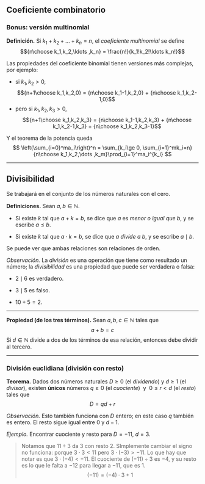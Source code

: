 ﻿## Coeficiente combinatorio

### Bonus: versión multinomial

**Definición.** Si $k_1+k_2+\ldots +k_n=n$, el *coeficiente multinomial* se define $${n\choose k_1,k_2,\ldots ,k_n} = \frac{n!}{k_1!k_2!\ldots k_n!}$$

Las propiedades del coeficiente binomial tienen versiones más complejas, por ejemplo:

- si $k_1,k_2>0$, $${n+1\choose k_1,k_2,0} = {n\choose k_1-1,k_2,0} + {n\choose k_1,k_2-1,0}$$
- pero si $k_1,k_2,k_3>0$, $${n+1\choose k_1,k_2,k_3} = {n\choose k_1-1,k_2,k_3} + {n\choose k_1,k_2-1,k_3} + {n\choose k_1,k_2,k_3-1}$$

Y el teorema de la potencia queda
$$
\left(\sum_{i=0}^ma_i\right)^n = \sum_{k_i\ge 0, \sum_{i=1}^mk_i=n}{n\choose k_1,k_2,\dots ,k_m}\prod_{i=1}^ma_i^{k_i}
$$

---

## Divisibilidad

Se trabajará en el conjunto de los números naturales con el cero.

**Definiciones.** Sean $a,b\in\mathbb{N}$.
- Si existe $k$ tal que $a+k=b$, se dice que $a$ es *menor o igual que* $b$, y se escribe $a\le b$.

- Si existe $k$ tal que $a\cdot k=b$, se dice que $a$ *divide a* $b$, y se escribe $a\mid b$.

Se puede ver que ambas relaciones son relaciones de orden.

*Observación.* La *división* es una operación que tiene como resultado un número; la *divisibilidad* es una propiedad que puede ser verdadera o falsa:
- $2\mid 6$ es verdadero.

- $3\mid 5$ es falso.

- $10\div 5 = 2$.

---

**Propiedad (de los tres términos).**
Sean $a,b,c\in\mathbb{N}$ tales que $$a+b=c$$ Si $d\in\mathbb{N}$ divide a dos de los términos de esa relación, entonces debe dividir al tercero.

---

### División euclidiana (división con resto)

**Teorema.** Dados dos números naturales $D\ge 0$ (el *dividendo*) y $d\ge 1$ (el *divisor*), existen **únicos** números $q\ge 0$ (el *cuociente*)&nbsp; y &nbsp;$0\le r<d$ (el *resto*) tales que $$D=qd+r$$

*Observación.* Esto también funciona con $D$ entero; en este caso $q$ también es entero. El resto sigue igual entre $0$ y $d-1$.

*Ejemplo.* Encontrar cuociente y resto para $D=-11$, $d=3$.

> Notamos que $11\div 3$ da $3$ con resto $2$. SImplemente cambiar el signo no funciona: porque $3\cdot 3 < 11$ pero $3\cdot (-3) > -11$.
> Lo que hay que notar es que $3\cdot (-4) < -11$. El cuociente de $(-11) \div 3$ es $-4$, y su resto es lo que le falta a $-12$ para llegar a $-11$, que es $1$.
> $$(-11)=(-4)\cdot 3 + 1$$
